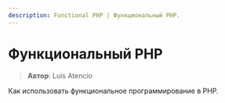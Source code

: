 ```yaml
---
description: Functional PHP | Функциональный PHP.
---
```


# Функциональный PHP

> **Автор**: Luis Atencio

Как использовать функциональное программирование в PHP.
